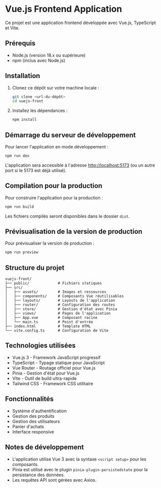 # Vue.js Frontend Application

Ce projet est une application frontend développée avec Vue.js, TypeScript et Vite.

## Prérequis

- Node.js (version 18.x ou supérieure)
- npm (inclus avec Node.js)

## Installation

1. Clonez ce dépôt sur votre machine locale :
   ```bash
   git clone <url-du-dépôt>
   cd vuejs-front
   ```

2. Installez les dépendances :
   ```bash
   npm install
   ```

## Démarrage du serveur de développement

Pour lancer l'application en mode développement :

```bash
npm run dev
```

L'application sera accessible à l'adresse [http://localhost:5173](http://localhost:5173) (ou un autre port si le 5173 est déjà utilisé).

## Compilation pour la production

Pour construire l'application pour la production :

```bash
npm run build
```

Les fichiers compilés seront disponibles dans le dossier `dist`.

## Prévisualisation de la version de production

Pour prévisualiser la version de production :

```bash
npm run preview
```

## Structure du projet

```
vuejs-front/
├── public/             # Fichiers statiques
├── src/
│   ├── assets/         # Images et ressources
│   ├── components/     # Composants Vue réutilisables
│   ├── layouts/        # Layouts de l'application
│   ├── router/         # Configuration des routes
│   ├── store/          # Gestion d'état avec Pinia
│   ├── views/          # Pages de l'application
│   ├── App.vue         # Composant racine
│   └── main.ts         # Point d'entrée
├── index.html          # Template HTML
└── vite.config.ts      # Configuration de Vite
```

## Technologies utilisées

- Vue.js 3 - Framework JavaScript progressif
- TypeScript - Typage statique pour JavaScript
- Vue Router - Routage officiel pour Vue.js
- Pinia - Gestion d'état pour Vue.js
- Vite - Outil de build ultra-rapide
- Tailwind CSS - Framework CSS utilitaire

## Fonctionnalités

- Système d'authentification
- Gestion des produits
- Gestion des utilisateurs
- Panier d'achats
- Interface responsive

## Notes de développement

- L'application utilise Vue 3 avec la syntaxe `<script setup>` pour les composants.
- Pinia est utilisé avec le plugin `pinia-plugin-persistedstate` pour la persistance des données.
- Les requêtes API sont gérées avec Axios.
